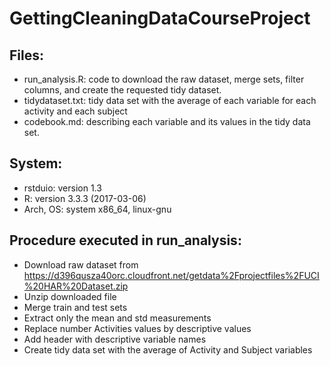 # GettingCleaningDataCourseProject
## Files:
- run_analysis.R: code to download the raw dataset, merge sets, filter columns, and create the requested tidy dataset. 
- tidydataset.txt: tidy data set with the average of each variable for each activity and each subject
- codebook.md: describing each variable and its values in the tidy data set.

## System:
- rstduio: version 1.3
- R: version 3.3.3 (2017-03-06)
- Arch, OS: system x86_64, linux-gnu  

## Procedure executed in run_analysis:
- Download raw dataset from https://d396qusza40orc.cloudfront.net/getdata%2Fprojectfiles%2FUCI%20HAR%20Dataset.zip
- Unzip downloaded file
- Merge train and test sets
- Extract only the mean and std measurements 
- Replace number Activities values by descriptive values
- Add header with descriptive variable names
- Create tidy data set with the average of Activity and Subject variables
